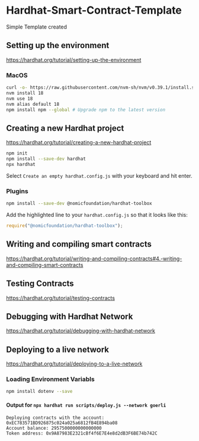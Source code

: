 # Hardhat-Smart-Contract-Template
Simple Template created

## Setting up the environment
https://hardhat.org/tutorial/setting-up-the-environment


### MacOS

```bash
curl -o- https://raw.githubusercontent.com/nvm-sh/nvm/v0.39.1/install.sh | bash
nvm install 18
nvm use 18
nvm alias default 18
npm install npm --global # Upgrade npm to the latest version
```

## Creating a new Hardhat project
https://hardhat.org/tutorial/creating-a-new-hardhat-project

```bash
npm init
npm install --save-dev hardhat
npx hardhat
```
Select ```Create an empty hardhat.config.js``` with your keyboard and hit enter.


### Plugins

```bash
npm install --save-dev @nomicfoundation/hardhat-toolbox
```

Add the highlighted line to your ```hardhat.config.js``` so that it looks like this:
```js
require("@nomicfoundation/hardhat-toolbox");
```

## Writing and compiling smart contracts

https://hardhat.org/tutorial/writing-and-compiling-contracts#4.-writing-and-compiling-smart-contracts


## Testing Contracts

https://hardhat.org/tutorial/testing-contracts

## Debugging with Hardhat Network

https://hardhat.org/tutorial/debugging-with-hardhat-network

## Deploying to a live network

https://hardhat.org/tutorial/deploying-to-a-live-network

### Loading Environment Variabls

```bash
npm install dotenv --save
```

#### Output for ```npx hardhat run scripts/deploy.js --network goerli```

```
Deploying contracts with the account: 0xEC783571BD926875c024a025a6812fB4E894ba08
Account balance: 2957500000000000000
Token address: 0x9A87983E2321cBf4f6E7E4e8d2dB3F6BE74b742C
```